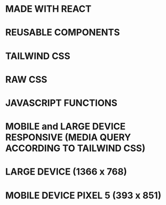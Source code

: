 # MADE WITH REACT

# REUSABLE COMPONENTS

# TAILWIND CSS

# RAW CSS

# JAVASCRIPT FUNCTIONS

# MOBILE and LARGE DEVICE RESPONSIVE (MEDIA QUERY ACCORDING TO TAILWIND CSS)

# LARGE DEVICE (1366 x 768)

# MOBILE DEVICE PIXEL 5 (393 x 851)
